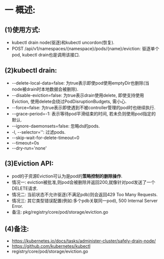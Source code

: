 # 一 概述:
## (1)使用方式:
- kubectl drain node(驱逐)和kubectl uncordon(恢复).
- POST /api/v1/namespaces/{namespace}/pods/{name}/eviction: 驱逐单个pod, kubectl drain也是调用该接口.

## (2)kubectl drain:
- --delete-local-data=false: 为true表示即使pod使用emptyDir也删除(当node被drain时本地数据会被删除).
- --disable-eviction=false: 为true表示drain使用delete, 即使支持使用Eviction, 使用delete会绕过PodDisruptionBudgets, 需小心.
- --force=false: 为true表示即使遇到不被controller管理的pod时也继续执行.
- --grace-period=-1: 表示等待pod平滑结束的时间, 若未负则使用pod指定的默认.
- --ignore-daemonsets=false: 忽略ds的pods.
- -l, --selector='': 过滤pods.
- --skip-wait-for-delete-timeout=0
- --timeout=0s
- --dry-run='none'

## (3)Eviction API:
- pod的子资源Eviction可认为是pod的**策略控制的删除操作**.
- 情况一: eviction被批准,则pod会被删除并返回200,就像针对pod发送了一个DELETE请求.
- 情况二: 当前状态不允许驱逐(不满足pdb)则会返回429 Too Many Requests.
- 情况三: 其它类型错误配置(例如:多个pdb关联同一pod), 500 Internal Server Error.
- 备注: pkg/registry/core/pod/storage/eviction.go

## (4)备注:
- https://kubernetes.io/docs/tasks/administer-cluster/safely-drain-node/
- https://github.com/kubernetes/kubectl
- registry/core/pod/storage/eviction.go


